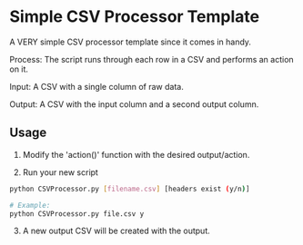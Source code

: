 
# Simple CSV Processor Template

A VERY simple CSV processor template since it comes in 
handy.

Process: The script runs through each row in a CSV and performs an action on it.

Input: A CSV with a single column of raw data.

Output: A CSV with the input column and a second output column.





## Usage

1. Modify the 'action()' function with the desired output/action. 

2. Run your new script
```bash
python CSVProcessor.py [filename.csv] [headers exist (y/n)]

# Example:
python CSVProcessor.py file.csv y
```

3. A new output CSV will be created with the output.

    